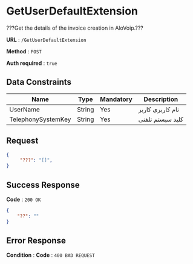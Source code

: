 # GetUserDefaultExtension

???Get the details of the invoice creation in AloVoip.???


**URL** : `/GetUserDefaultExtension`

**Method** : `POST`

**Auth required** : `true`

## Data Constraints

|Name|Type|Mandatory|Description|
|-|-|-|-| 
|UserName |String|Yes|  نام کاربری کاربر|
|TelephonySystemKey |String|Yes|  کلید سیستم تلفنی|

## Request 


```json
{
     "???": "[]",
}
```

## Success Response

**Code** : `200 OK`

```json
{
    "??": ""
}

```

## Error Response

**Condition** : 
**Code** : `400 BAD REQUEST`

` ` 



